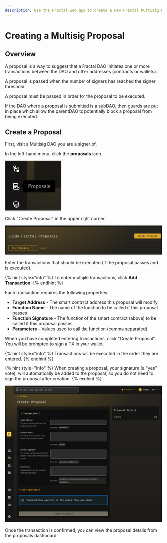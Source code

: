 ```yaml
---
description: Use the Fractal web app to create a new Fractal Multisig Proposal.
---
```


# Creating a Multisig Proposal

## Overview
A proposal is a way to suggest that a Fractal DAO initiates one or more transactions between the DAO and other addresses (contracts or wallets). 

A proposal is passed when the number of signers has reached the signer threshold.

A proposal must be passed in order for the proposal to be executed.

If the DAO where a proposal is submitted is a subDAO, then guards are put in place which allow the parentDAO to potentially block a proposal from being executed.

## Create a Proposal

First, visit a Multisig DAO you are a signer of.

In the left-hand menu, click the **proposals** icon.

![](../.gitbook/assets/proposals-icon.png)

Click "Create Proposal" in the upper right corner.

![](../.gitbook/assets/create-proposal-icon.png)

Enter the transactions that should be executed (if the proposal passes and is executed).

{% hint style="info" %}
To enter multiple transactions, click **Add Transaction**.
{% endhint %}

Each transaction requires the following properties:
- **Target Address** - The smart contract address this proposal will modify
- **Function Name** - The name of the function to be called if this proposal passes
- **Function Signature** - The function of the smart contract (above) to be called if this proposal passes
- **Parameters** - Values used to call the function (comma separated)

When you have completed entering transactions, click "Create Proposal". You will be prompted to sign a TX in your wallet.

{% hint style="info" %}
Transactions will be executed in the order they are entered.
{% endhint %}

{% hint style="info" %}
When creating a proposal, your signature (a "yes" vote), will automatically be added to the proposal, so you do not need to sign the proposal after creation.
{% endhint %}

![](../.gitbook/assets/create-multisig-proposal.png)

Once the transaction is confirmed, you can view the proposal details from the proposals dashboard.

